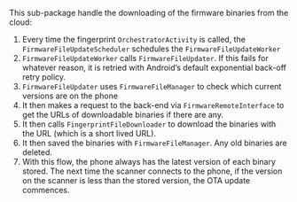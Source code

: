 This sub-package handle the downloading of the firmware binaries from the cloud:

1. Every time the fingerprint `OrchestratorActivity` is called, the `FirmwareFileUpdateScheduler` schedules the `FirmwareFileUpdateWorker`
2. `FirmwareFileUpdateWorker` calls `FirmwareFileUpdater`. If this fails for whatever reason, it is retried with Android’s default exponential back-off retry policy.
3. `FirmwareFileUpdater` uses `FirmwareFileManager` to check which current versions are on the phone
4. It then makes a request to the back-end via `FirmwareRemoteInterface` to get the URLs of downloadable binaries if there are any.
5. It then calls `FingerprintFileDownloader` to download the binaries with the URL (which is a short lived URL).
6. It then saved the binaries with `FirmwareFileManager`. Any old binaries are deleted.
7. With this flow, the phone always has the latest version of each binary stored. The next time the scanner connects to the phone, if the version on the scanner is less than the stored version, the OTA update commences.
